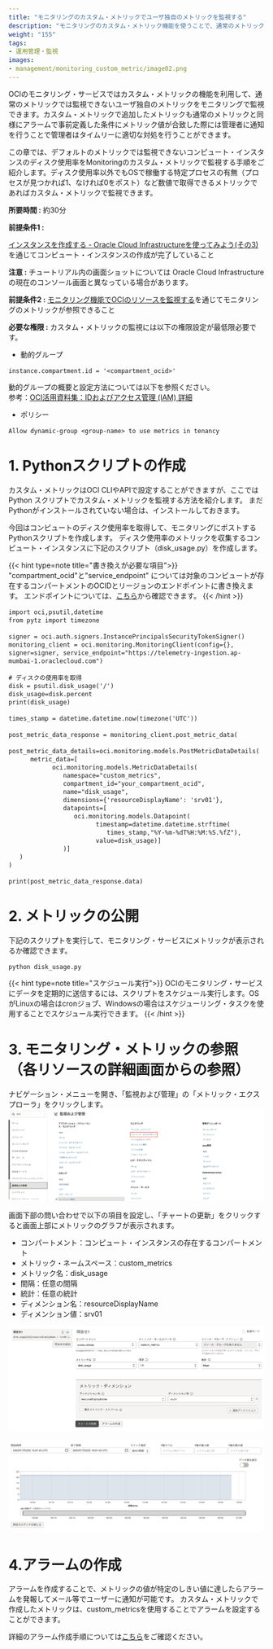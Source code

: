 ```yaml
---
title: "モニタリングのカスタム・メトリックでユーザ独自のメトリックを監視する"
description: "モニタリングのカスタム・メトリック機能を使うことで、通常のメトリックでは監視できないユーザ独自のメトリックをモニタリングで監視できます。アラームを設定すれば、通常のメトリックと同様にメトリックの値がしきい値に達した場合に管理者に通知できます。"
weight: "155"
tags:
- 運用管理・監視
images:
- management/monitoring_custom_metric/image02.png
---
```

OCIのモニタリング・サービスではカスタム・メトリックの機能を利用して、通常のメトリックでは監視できないユーザ独自のメトリックをモニタリングで監視できます。カスタム・メトリックで追加したメトリックも通常のメトリックと同様にアラームで事前定義した条件にメトリック値が合致した際には管理者に通知を行うことで管理者はタイムリーに適切な対処を行うことができます。

この章では、デフォルトのメトリックでは監視できないコンピュート・インスタンスのディスク使用率をMonitoringのカスタム・メトリックで監視する手順をご紹介します。ディスク使用率以外でもOSで稼働する特定プロセスの有無（プロセスが見つかれば1、なければ0をポスト）など数値で取得できるメトリックであればカスタム・メトリックで監視できます。

**所要時間 :** 約30分

**前提条件1 :** 

[インスタンスを作成する - Oracle Cloud Infrastructureを使ってみよう(その3)](https://oracle-japan.github.io/ocitutorials/beginners/creating-compute-instance/) を通じてコンピュート・インスタンスの作成が完了していること

**注意 :** チュートリアル内の画面ショットについては Oracle Cloud Infrastructure の現在のコンソール画面と異なっている場合があります。

**前提条件2 :**
[モニタリング機能でOCIのリソースを監視する](https://oracle-japan.github.io/ocitutorials/intermediates/monitoring-resources/)を通じてモニタリングのメトリックが参照できること

**必要な権限 :** カスタム・メトリックの監視には以下の権限設定が最低限必要です。
+ 動的グループ
```
instance.compartment.id = '<compartment_ocid>'
```
  動的グループの概要と設定方法については以下を参照ください。  
  参考：[OCI活用資料集：IDおよびアクセス管理 (IAM) 詳細](https://oracle-japan.github.io/ocidocs/services/governance%20and%20administration/iam-200/)

+ ポリシー
```
Allow dynamic-group <group-name> to use metrics in tenancy
```

# 1. Pythonスクリプトの作成
カスタム・メトリックはOCI CLIやAPIで設定することができますが、ここではPython スクリプトでカスタム・メトリックを監視する方法を紹介します。
まだPythonがインストールされていない場合は、インストールしておきます。

今回はコンピュートのディスク使用率を取得して、モニタリングにポストするPythonスクリプトを作成します。
ディスク使用率のメトリックを収集するコンピュート・インスタンスに下記のスクリプト（disk_usage.py）を作成します。

{{< hint type=note title="書き換えが必要な項目">}}
"compartment_ocid"と"service_endpoint" については対象のコンピュートが存在するコンパートメントのOCIDとリージョンのエンドポイントに書き換えます。
エンドポイントについては、[こちら](https://docs.oracle.com/en-us/iaas/api/#/en/monitoring/20180401/)から確認できます。
{{< /hint >}}


```
import oci,psutil,datetime
from pytz import timezone

signer = oci.auth.signers.InstancePrincipalsSecurityTokenSigner()
monitoring_client = oci.monitoring.MonitoringClient(config={}, signer=signer, service_endpoint="https://telemetry-ingestion.ap-mumbai-1.oraclecloud.com")

# ディスクの使用率を取得
disk = psutil.disk_usage('/')
disk_usage=disk.percent
print(disk_usage)
   
times_stamp = datetime.datetime.now(timezone('UTC'))

post_metric_data_response = monitoring_client.post_metric_data(
   post_metric_data_details=oci.monitoring.models.PostMetricDataDetails(
      metric_data=[
            oci.monitoring.models.MetricDataDetails(
               namespace="custom_metrics",
               compartment_id="your_compartment_ocid",
               name="disk_usage",
               dimensions={'resourceDisplayName': 'srv01'},
               datapoints=[
                  oci.monitoring.models.Datapoint(
                        timestamp=datetime.datetime.strftime(
                           times_stamp,"%Y-%m-%dT%H:%M:%S.%fZ"),
                        value=disk_usage)]
               )]
   )
)

print(post_metric_data_response.data)
```

# 2. メトリックの公開
下記のスクリプトを実行して、モニタリング・サービスにメトリックが表示されるか確認できます。
```
python disk_usage.py
```

{{< hint type=note title="スケジュール実行">}}
OCIのモニタリング・サービスにデータを定期的に送信するには、スクリプトをスケジュール実行します。OSがLinuxの場合はcronジョブ、Windowsの場合はスケジューリング・タスクを使用することでスケジュール実行できます。
{{< /hint >}}

# 3. モニタリング・メトリックの参照（各リソースの詳細画面からの参照）
ナビゲーション・メニューを開き、「監視および管理」の「メトリック・エクスプローラ」をクリックします。
![画面ショット](image01.png)

画面下部の問い合わせで以下の項目を設定し、「チャートの更新」をクリックすると画面上部にメトリックのグラフが表示されます。
 - コンパートメント：コンピュート・インスタンスの存在するコンパートメント
 - メトリック・ネームスペース：custom_metrics
 - メトリック名：disk_usage
 - 間隔：任意の間隔
 - 統計：任意の統計
 - ディメンション名：resourceDisplayName
 - ディメンション値：srv01

![画面ショット](image02.png)

![画面ショット](image03.png)


# 4.アラームの作成
アラームを作成することで、メトリックの値が特定のしきい値に達したらアラームを発報してメール等でユーザーに通知が可能です。
カスタム・メトリックで作成したメトリックは、custom_metricsを使用することでアラームを設定することができます。

詳細のアラーム作成手順については[こちら](https://oracle-japan.github.io/ocitutorials/intermediates/monitoring-resources/#4-%E3%82%A2%E3%83%A9%E3%83%BC%E3%83%A0%E3%81%AE%E9%80%9A%E7%9F%A5%E5%85%88%E3%81%AE%E4%BD%9C%E6%88%90)をご確認ください。
